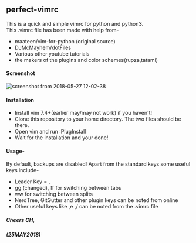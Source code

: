 ## perfect-vimrc
This is a quick and simple vimrc for python and python3.<br>
This .vimrc file has been made with help from-
 - maateen/vim-for-python (original source)
 - DJMcMayhem/dotFiles
 - Various other youtube tutorials
 - the makers of the plugins and color schemes(rupza,tatami)
#### Screenshot
![screenshot from 2018-05-27 12-02-38](https://user-images.githubusercontent.com/30256734/40583213-676d09b6-61a7-11e8-8a0d-ae043f9eeaca.png)
#### Installation
 - Install vim 7.4+(earlier may/may not work) if you haven't!
 - Clone this repository to your home directory. The two files should be there.
 - Open vim and run :PlugInstall
 - Wait for the installation and your done!
#### Usage-
By default, backups are disabled!
Apart from the standard keys some useful keys include-
 - Leader Key = ,
 - gg (changed), ff for switching between tabs
 - ww for switching between splits
 - NerdTree, GitGutter and other plugin keys can be noted from online
 - Other useful keys like ,e ,/ can be noted from the .vimrc file
##### Cheers CH,<br>
##### (25MAY2018)
